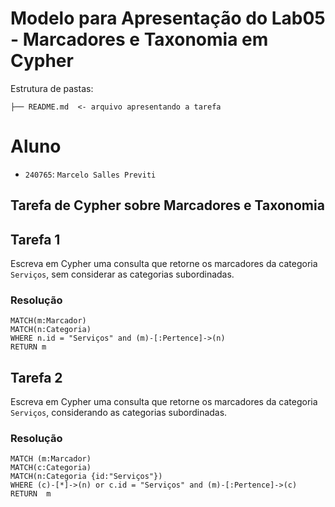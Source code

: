 # Modelo para Apresentação do Lab05 - Marcadores e Taxonomia em Cypher

Estrutura de pastas:

~~~
├── README.md  <- arquivo apresentando a tarefa
~~~

# Aluno
* `240765`: `Marcelo Salles Previti`

## Tarefa de Cypher sobre Marcadores e Taxonomia

## Tarefa 1

Escreva em Cypher uma consulta que retorne os marcadores da categoria `Serviços`, sem considerar as categorias subordinadas.

### Resolução
~~~cypher
MATCH(m:Marcador)
MATCH(n:Categoria)
WHERE n.id = "Serviços" and (m)-[:Pertence]->(n)
RETURN m
~~~

## Tarefa 2

Escreva em Cypher uma consulta que retorne os marcadores da categoria `Serviços`, considerando as categorias subordinadas.

### Resolução
~~~cypher
MATCH (m:Marcador)
MATCH(c:Categoria)
MATCH(n:Categoria {id:"Serviços"})
WHERE (c)-[*]->(n) or c.id = "Serviços" and (m)-[:Pertence]->(c)
RETURN  m
~~~
